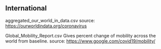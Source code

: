 ## International

aggregated_our_world_in_data.csv
source: https://ourworldindata.org/coronavirus

Global_Mobility_Report.csv
Gives percent change of mobility across the world from baseline. 
source: https://www.google.com/covid19/mobility/

